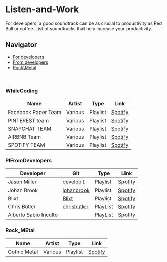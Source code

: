 # Listen-and-Work
For developers, a good soundtrack can be as crucial to productivity as Red Bull or coffee. List of soundtracks that help increase your productivity.
## Navigator
- [For developers](#WhileCoding)
- [From developers](#PlFromDevelopers)
- [Rock\Metal](#Rock_MEtal)
</br> 

### WhileCoding
| Name | Artist | Type | Link |
|---|---|---|---|
| Facebook Paper Team | Various | Playlist | [Spotify](https://open.spotify.com/user/tinamirtha/playlist/23V4rpgCol877ODbu0Z3Mz?si=ohxZ1I3pTPCLI-1EBS0EEA) |
| PINTEREST team | Various | Playlist |[Spotify](https://open.spotify.com/user/tinamirtha/playlist/4i2q9eyqv7cBkKm6ZynPDl?si=wcklVX4TRKaQZ7nOZJwOaw) |
| SNAPCHAT TEAM | Various | Playlist | [Spotify](https://open.spotify.com/user/tinamirtha/playlist/4I34Yxs0xrWPiS44zub8Tp?si=KHkoL5o4RlyU1dApGHkK2g) |
| AIRBNB Team | Various | Playlist | [Spotify](https://open.spotify.com/user/tinamirtha/playlist/0IRy5wz71cPjwVbGp5W5jd?si=RccU-ZBJSCKZ9646nTpzkA) |
| SPOTIFY TEAM | Various | Playlist | [Spotify](https://open.spotify.com/user/andreas.blixt/playlist/1itC2kKqIqun8OU05J5G8v?si=_b51V7bFSeGNOJzQXTAryg) |

### PlFromDevelopers

| Developer | Git | Type | Link |
|---|---|---|---|
| Jason Miller| [developit](https://github.com/developit) | Playlist | [Spotify](https://open.spotify.com/user/tinamirtha/playlist/23V4rpgCol877ODbu0Z3Mz?si=ohxZ1I3pTPCLI-1EBS0EEA) |
| Johan Brook| [johanbrook](https://github.com/johanbrook) | Playlist | [Spotify](https://open.spotify.com/playlist/2mtlhuFVOFMn6Ho3JmrLc2) |
| Blixt| [Blixt](https://github.com/blixt) | Playlist | [Spotify](https://open.spotify.com/playlist/1itC2kKqIqun8OU05J5G8v) | 
| Chris Butler| [chrisbutler](https://github.com/chrisbutler) | PlayList | [Spotify](https://open.spotify.com/playlist/5cZgUgdsjHTTL0TxSedMJM) |
| Alberto Sabio Inculto | | PlayList | [Spotify](https://open.spotify.com/playlist/4tSM8QNzycuSyWqMLEUCb8) |



### Rock_MEtal
| Name | Artist | Type | Link |
|---|---|---|---|
| Gothic Metal| Various | Playlist | [Spotify](https://open.spotify.com/playlist/6RMG4rR6ugwngWRhkC0inl) |
